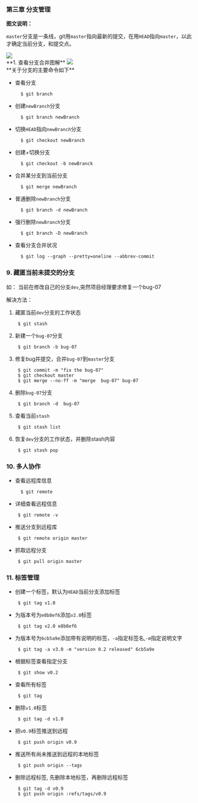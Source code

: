 ### 第三章 分支管理
**图文说明：**

`master`分支是一条线，git用`master`指向最新的提交，在用`HEAD`指向`master`，以此才确定当前分支，和提交点。

<img src="master.png">

<br>
**1. 查看分支合并图解**

<img src="branch.png">


<br>
**关于分支的主要命令如下**

* 查看分支

		$ git branch
* 创建`newBranch`分支

		$ git branch newBranch
* 切换`HEAD`指向`newBranch`分支

		$ git checkout newBranch
* 创建+切换分支

		$ git checkout -b newBranck
* 合并某分支到当前分支

		$ git merge newBranch
* 普通删除`newBranch`分支

		$ git branch -d newBranch

* 强行删除`newBranch`分支

		$ git branch -D newBranch

* 查看分支合并状况

		$ git log --graph --pretty=oneline --abbrev-commit

### 9. 藏匿当前未提交的分支

如： 当前在修改自己的分支`dev`,突然项目经理要求修复一个bug-07

解决方法：

1. 藏匿当前`dev`分支的工作状态

		$ git stash
2. 新建一个`bug-07`分支

		$ git branch -b bug-07
3. 修复bug并提交，合并`bug-07`到`master`分支

		$ git commit -m "fix the bug-07"
		$ git checkout master
		$ git merge --no-ff -m "merge  bug-07" bug-07

4. 删除`bug-07`分支

	    $ git branch -d  bug-07
5. 查看当前`stash`

		$ git stash list
6. 恢复`dev`分支的工作状态，并删除stash内容

		$ git stash pop

### 10. 多人协作

* 查看远程库信息

		$ git remote

 * 详细查看远程信息

 		$ git remote -v

 * 推送分支到远程库

		$ git remote origin master

 * 抓取远程分支

 		$ git pull origin master


### 11. 标签管理

 * 创建一个标签，默认为`HEAD`当前分支添加标签

 		$ git tag v1.0

 * 为版本号为`e8b8ef6`添加`v2.0`标签

 		$ git tag v2.0 e8b8ef6

 * 为版本号为`6cb5a9e`添加带有说明的标签，`-a`指定标签名,`-m`指定说明文字

 		$ git tag -a v3.0 -m "version 0.2 released" 6cb5a9e

 * 根据标签查看指定分支

 		$ git show v0.2
 * 查看所有标签

 		$ git tag

 * 删除`v1.0`标签

 		$ git tag -d v1.0

 * 把`v0.9`标签推送到远程

 		$ git push origin v0.9

 * 推送所有尚未推送到远程的本地标签

 		$ git push origin --tags

 * 删除远程标签, 先删除本地标签，再删除远程标签

 		$ git tag -d v0.9
 		$ git push origin :refs/tags/v0.9
